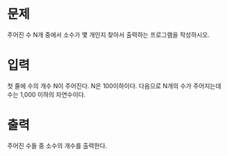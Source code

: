 # 문제

주어진 수 N개 중에서 소수가 몇 개인지 찾아서 출력하는 프로그램을 작성하시오.

# 입력

첫 줄에 수의 개수 N이 주어진다. N은 100이하이다. 다음으로 N개의 수가 주어지는데 수는 1,000 이하의 자연수이다.

# 출력

주어진 수들 중 소수의 개수를 출력한다.
